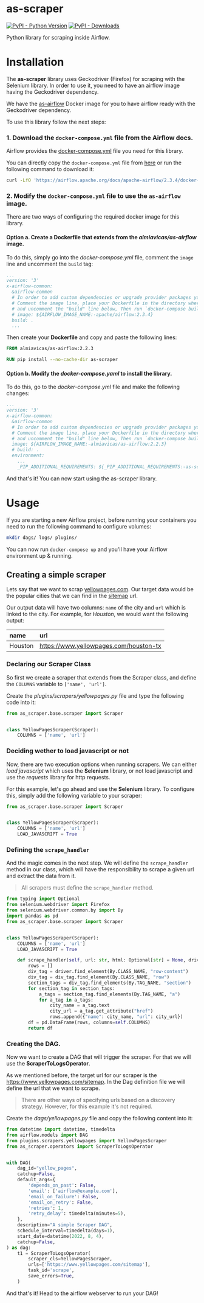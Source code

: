 # as-scraper

[![PyPI - Python Version](https://img.shields.io/pypi/pyversions/as-scraper.svg)](https://pypi.org/project/as-scraper/)
[![PyPI - Downloads](https://img.shields.io/pypi/dm/as-scraper)](https://pypi.org/project/as-scraper/)

Python library for scraping inside Airflow.

# Installation

The **as-scraper** library uses Geckodriver (Firefox) for scraping with the Selenium library.
In order to use it, you need to have an airflow image having the Geckodriver dependency.

We have the [as-airflow](https://github.com/Avila-Systems/as-airflow) Docker image for you to have airflow ready with the Geckodriver dependency.

To use this library follow the next steps:

### 1. Download the `docker-compose.yml` file from the Airflow docs.

Airflow provides the [docker-compose.yml](https://airflow.apache.org/docs/apache-airflow/stable/start/docker.html#docker-compose-yaml) file you need for this library.

You can directly copy the `docker-compose.yml` file from [here](https://airflow.apache.org/docs/apache-airflow/stable/docker-compose.yaml) or run the following command to download it:

```bash
curl -LfO 'https://airflow.apache.org/docs/apache-airflow/2.3.4/docker-compose.yaml'
```

### 2. Modify the `docker-compose.yml` file to use the `as-airflow` image.

There are two ways of configuring the required docker image for this library.

#### Option a. Create a Dockerfile that extends from the *almiavicas/as-airflow* image.

To do this, simply go into the *docker-compose.yml* file, comment the `image` line and uncomment the `build` tag:

```yaml
...
version: '3'
x-airflow-common:
  &airflow-common
  # In order to add custom dependencies or upgrade provider packages you can use your extended image.
  # Comment the image line, place your Dockerfile in the directory where you placed the docker-compose.yaml
  # and uncomment the "build" line below, Then run `docker-compose build` to build the images.
  # image: ${AIRFLOW_IMAGE_NAME:-apache/airflow:2.3.4}
  build: .
  ...
```

Then create your **Dockerfile** and copy and paste the following lines:

```Dockerfile
FROM almiavicas/as-airflow:2.2.3

RUN pip install --no-cache-dir as-scraper

```

#### Option b. Modify the *docker-compose.yaml* to install the library.

To do this, go to the *docker-compose.yml* file and make the following changes:

```yaml
...
version: '3'
x-airflow-common:
  &airflow-common
  # In order to add custom dependencies or upgrade provider packages you can use your extended image.
  # Comment the image line, place your Dockerfile in the directory where you placed the docker-compose.yaml
  # and uncomment the "build" line below, Then run `docker-compose build` to build the images.
  image: ${AIRFLOW_IMAGE_NAME:-almiavicas/as-airflow:2.2.3}
  # build: .
  environment:
    ...
    _PIP_ADDITIONAL_REQUIREMENTS: ${_PIP_ADDITIONAL_REQUIREMENTS:-as-scraper}
```

And that's it! You can now start using the as-scraper library.

# Usage

If you are starting a new Airflow project, before running your containers you need to run the following command to configure volumes:

```bash
mkdir dags/ logs/ plugins/
```

You can now run `docker-compose up` and you'll have your Airflow environment up & running.

## Creating a simple scraper

Lets say that we want to scrap [yellowpages.com](https://www.yellowpages.com). Our target data would be the popular cities that we can find in the [sitemap](https://www.yellowpages.com/sitemap) url.

Our output data will have two columns: `name` of the city and `url` which is linked to the city. For example, for *Houston*, we would want the following output:

| name | url |
|:-----|:----|
|Houston|https://www.yellowpages.com/houston-tx|

### Declaring our Scraper Class

So first we create a scraper that extends from the Scraper class, and define the `COLUMNS` variable to `['name', 'url']`.

Create the *plugins/scrapers/yellowpages.py* file and type the following code into it:

```python
from as_scraper.base.scraper import Scraper


class YellowPagesScraper(Scraper):
    COLUMNS = ['name', 'url']

```

### Deciding wether to load javascript or not

Now, there are two execution options when running scrapers. We can either *load javascript* which uses the **Selenium** library, or not load javascript and use the *requests* library for http requests.

For this example, let's go ahead and use the **Selenium** library. To configure this, simply add the following variable to your scraper:

```python
from as_scraper.base.scraper import Scraper


class YellowPagesScraper(Scraper):
    COLUMNS = ['name', 'url']
    LOAD_JAVASCRIPT = True

```

### Defining the `scrape_handler`

And the magic comes in the next step. We will define the `scrape_handler` method in our class, which will have the responsibility to scrape a given url and extract the data from it.

> All scrapers must define the `scrape_handler` method.

```python
from typing import Optional
from selenium.webdriver import Firefox
from selenium.webdriver.common.by import By
import pandas as pd
from as_scraper.base.scraper import Scraper


class YellowPagesScraper(Scraper):
    COLUMNS = ['name', 'url']
    LOAD_JAVASCRIPT = True

    def scrape_handler(self, url: str, html: Optional[str] = None, driver: Optional[Firefox] = None, **kwargs) -> pd.DataFrame:
        rows = []
        div_tag = driver.find_element(By.CLASS_NAME, "row-content")
        div_tag = div_tag.find_element(By.CLASS_NAME, "row")
        section_tags = div_tag.find_elements(By.TAG_NAME, "section")
        for section_tag in section_tags:
            a_tags = section_tag.find_elements(By.TAG_NAME, "a")
            for a_tag in a_tags:
                city_name = a_tag.text
                city_url = a_tag.get_attribute("href")
                rows.append({"name": city_name, "url": city_url})
        df = pd.DataFrame(rows, columns=self.COLUMNS)
        return df

```

### Creating the DAG.

Now we want to create a DAG that will trigger the scraper. For that we will use the **ScraperToLogsOperator**.

As we mentioned before, the target url for our scraper is the https://www.yellowpages.com/sitemap. In the Dag definition file we will define the url that we want to scrape.

> There are other ways of specifying urls based on a discovery strategy. However, for this example it's not required.

Create the *dags/yellowpages.py* file and copy the following content into it:

```python
from datetime import datetime, timedelta
from airflow.models import DAG
from plugins.scrapers.yellowpages import YellowPagesScraper
from as_scraper.operators import ScraperToLogsOperator


with DAG(
    dag_id="yellow_pages",
    catchup=False,
    default_args={
        'depends_on_past': False,
        'email': ['airflow@example.com'],
        'email_on_failure': False,
        'email_on_retry': False,
        'retries': 1,
        'retry_delay': timedelta(minutes=5),
    },
    description="A simple Scraper DAG",
    schedule_interval=timedelta(days=1),
    start_date=datetime(2022, 8, 4),
    catchup=False,
) as dag:
    t1 = ScraperToLogsOperator(
        scraper_cls=YellowPagesScraper,
        urls=['https://www.yellowpages.com/sitemap'],
        task_id='scrape',
        save_errors=True,
    )

```

And that's it! Head to the airflow webserver to run your DAG!
